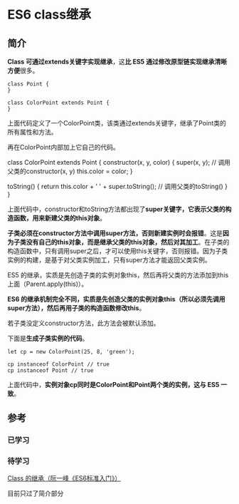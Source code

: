 # ES6 class继承

## 简介
**Class 可通过extends关键字实现继承**，这**比 ES5 通过修改原型链实现继承清晰方便**很多。



```
class Point {
}

class ColorPoint extends Point {
}

```

上面代码定义了一个ColorPoint类，该类通过extends关键字，继承了Point类的所有属性和方法。

再在ColorPoint内部加上它自己的代码。

class ColorPoint extends Point {
  constructor(x, y, color) {
    super(x, y); // 调用父类的constructor(x, y)
    this.color = color;
  }

  toString() {
    return this.color + ' ' + super.toString(); // 调用父类的toString()
  }
}

上面代码中，constructor和toString方法都出现了**super关键字，它表示父类的构造函数，用来新建父类的this对象**。

**子类必须在constructor方法中调用super方法，否则新建实例时会报错**。这是**因为子类没有自己的this对象，而是继承父类的this对象，然后对其加工**。在子类的构造函数中，只有调用super之后，才可以使用this关键字，否则报错。因为子类实例的构建，是基于对父类实例加工，只有super方法才能返回父类实例。

ES5 的继承，实质是先创造子类的实例对象this，然后再将父类的方法添加到this上面（Parent.apply(this)）。

**ES6 的继承机制完全不同，实质是先创造父类的实例对象this（所以必须先调用super方法），然后再用子类的构造函数修改this**。

若子类没定义constructor方法，此方法会被默认添加。


下面是**生成子类实例的代码**。



```
let cp = new ColorPoint(25, 8, 'green');

cp instanceof ColorPoint // true
cp instanceof Point // true
```



上面代码中，**实例对象cp同时是ColorPoint和Point两个类的实例，这与 ES5 一致**。

## 参考

### 已学习


### 待学习
[Class 的继承（阮一峰《ES6标准入门》）](http://es6.ruanyifeng.com/#docs/class-extends)

目前只过了简介部分

